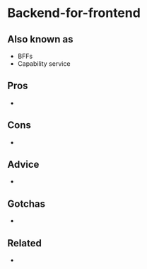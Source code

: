# Backend-for-frontend

## Also known as
* BFFs
* Capability service

## Pros
*

## Cons
*

## Advice
*

## Gotchas
*

## Related
*
